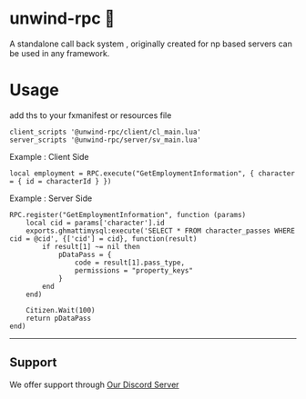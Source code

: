 # unwind-rpc 🎉
A standalone call back system , originally created for np based servers can be used in any framework.


# Usage

add ths to your fxmanifest or resources file 
    
    client_scripts '@unwind-rpc/client/cl_main.lua'
    server_scripts '@unwind-rpc/server/sv_main.lua'

Example : Client Side

    local employment = RPC.execute("GetEmploymentInformation", { character = { id = characterId } })


Example : Server Side

    RPC.register("GetEmploymentInformation", function (params)
        local cid = params['character'].id
        exports.ghmattimysql:execute('SELECT * FROM character_passes WHERE cid = @cid', {['cid'] = cid}, function(result)
            if result[1] ~= nil then
                pDataPass = {
                    code = result[1].pass_type,
                    permissions = "property_keys"
                }
            end
        end)

        Citizen.Wait(100)
        return pDataPass
    end)



------------------------------------




## Support
We offer support through [Our Discord Server]([[https://discord.gg/a7XeGhpdpb]())
